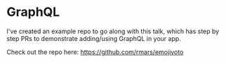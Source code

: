 # GraphQL

I've created an example repo to go along with this talk, which has
step by step PRs to demonstrate adding/using GraphQL in your app.

Check out the repo here:
https://github.com/rmars/emojivoto
